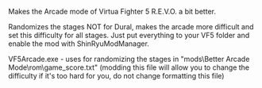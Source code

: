 Makes the Arcade mode of Virtua Fighter 5 R.E.V.O. a bit better.

Randomizes the stages NOT for Dural, makes the arcade more difficult and set this difficulty for all stages.
Just put everything to your VF5 folder and enable the mod with ShinRyuModManager.

VF5Arcade.exe - uses for randomizing the stages in "mods\Better Arcade Mode\rom\game_score.txt" (modding this file will allow you to change the difficulty if it's too hard for you, do not change formatting this file)

